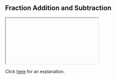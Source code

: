 ##  Fraction Addition and Subtraction 

<iframe></iframe>

Click [here](Explanation.md) for an explanation.

